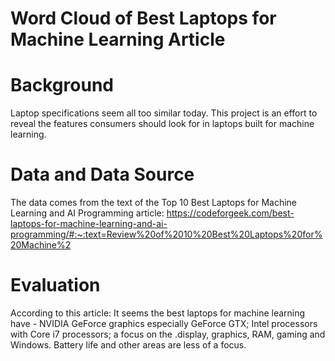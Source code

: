 # Word Cloud of Best Laptops for Machine Learning Article 

# Background 

Laptop specifications seem all too similar today. This project is an effort to reveal the features consumers should look for in laptops built for machine learning. 

# Data and Data Source

The data comes from the text of the Top 10 Best Laptops for Machine Learning and AI Programming article: https://codeforgeek.com/best-laptops-for-machine-learning-and-ai-programming/#:~:text=Review%20of%2010%20Best%20Laptops%20for%20Machine%2


# Evaluation 

According to this article: It seems the best laptops for machine learning have - NVIDIA GeForce graphics especially GeForce GTX; Intel processors with Core i7 processors; a focus on the .display, graphics, RAM, gaming and Windows. 
Battery life and other areas are less of a focus. 
